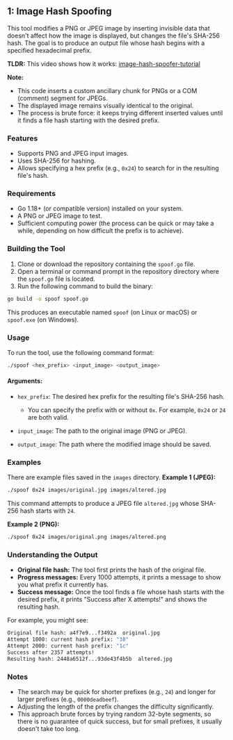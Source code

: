 ## 1: Image Hash Spoofing
This tool modifies a PNG or JPEG image by inserting invisible data that doesn't affect how the image is displayed, but changes the file's SHA-256 hash. The goal is to produce an output file whose hash begins with a specified hexadecimal prefix.

**TLDR:** This video shows how it works: [image-hash-spoofer-tutorial](image-hash-spoofer/assets/image-spoofer-tutorial.mp4)

**Note:**
* This code inserts a custom ancillary chunk for PNGs or a COM (comment) segment for JPEGs.
* The displayed image remains visually identical to the original.
* The process is brute force: it keeps trying different inserted values until it finds a file hash starting with the desired prefix.

### Features
* Supports PNG and JPEG input images.
* Uses SHA-256 for hashing.
* Allows specifying a hex prefix (e.g., `0x24`) to search for in the resulting file's hash.

### Requirements
* Go 1.18+ (or compatible version) installed on your system.
* A PNG or JPEG image to test.
* Sufficient computing power (the process can be quick or may take a while, depending on how difficult the prefix is to achieve).

### Building the Tool
1. Clone or download the repository containing the `spoof.go` file.
2. Open a terminal or command prompt in the repository directory where the `spoof.go` file is located.
3. Run the following command to build the binary:
```bash
go build -o spoof spoof.go
```
This produces an executable named `spoof` (on Linux or macOS) or `spoof.exe` (on Windows).

### Usage
To run the tool, use the following command format:
```bash
./spoof <hex_prefix> <input_image> <output_image>
```

#### Arguments:
* `hex_prefix`: The desired hex prefix for the resulting file's SHA-256 hash.
    * You can specify the prefix with or without `0x`. For example, `0x24` or `24` are both valid.

* `input_image`: The path to the original image (PNG or JPEG).
* `output_image`: The path where the modified image should be saved.

### Examples
There are example files saved in the `images` directory.
**Example 1 (JPEG):**
```bash
./spoof 0x24 images/original.jpg images/altered.jpg
```
This command attempts to produce a JPEG file `altered.jpg` whose SHA-256 hash starts with `24`.

**Example 2 (PNG):**
```bash
./spoof 0x24 images/original.png images/altered.png
```

### Understanding the Output
* **Original file hash:** The tool first prints the hash of the original file.
* **Progress messages:** Every 1000 attempts, it prints a message to show you what prefix it currently has.
* **Success message:** Once the tool finds a file whose hash starts with the desired prefix, it prints "Success after X attempts!" and shows the resulting hash.

For example, you might see:
```bash
Original file hash: a4f7e9...f3492a  original.jpg
Attempt 1000: current hash prefix: "38"
Attempt 2000: current hash prefix: "1c"
Success after 2357 attempts!
Resulting hash: 2448a6512f...93de43f4b5b  altered.jpg
```

### Notes
* The search may be quick for shorter prefixes (e.g., `24`) and longer for larger prefixes (e.g., `0000deadbeef`).
* Adjusting the length of the prefix changes the difficulty significantly.
* This approach brute forces by trying random 32-byte segments, so there is no guarantee of quick success, but for small prefixes, it usually doesn't take too long.
